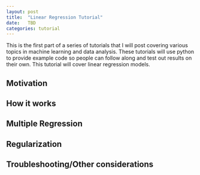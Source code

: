 ```yaml
---
layout: post
title:  "Linear Regression Tutorial"
date:   TBD
categories: tutorial
---
```

This is the first part of a series of tutorials that I will post covering various topics in machine learning and data analysis. These tutorials will use python to provide example code so people can follow along and test out results on their own. This tutorial will cover linear regression models.

## Motivation


## How it works


## Multiple Regression


## Regularization


## Troubleshooting/Other considerations
